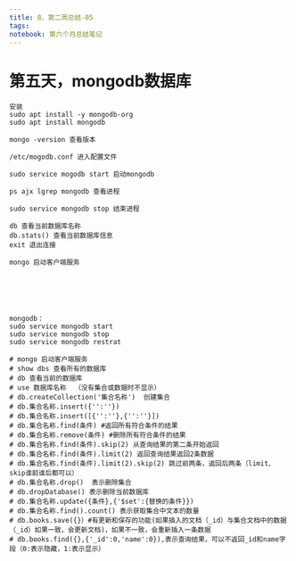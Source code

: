 ```yaml
---
title: 8、第二周总结-05
tags: 
notebook: 第六个月总结笔记
---
```



# 第五天，mongodb数据库

    安装
    sudo apt install -y mongodb-org
    sudo apt install mongodb

    mongo -version 查看版本

    /etc/mogodb.conf 进入配置文件

    sudo service mogodb start 启动mongodb

    ps ajx lgrep mongodb 查看进程

    sudo service mongodb stop 结束进程

    db 查看当前数据库名称
    db.stats() 查看当前数据库信息
    exit 退出连接

    mongo 启动客户端服务





    
    mongodb：
    sudo service mongodb start
    sudo service mongodb stop
    sudo service mongodb restrat

    # mongo 启动客户端服务
    # show dbs 查看所有的数据库
    # db 查看当前的数据库
    # use 数据库名称  （没有集合或数据时不显示）
    # db.createCollection('集合名称')  创建集合
    # db.集合名称.insert({'':''}) 
    # db.集合名称.insert([{'':''},{'':''}])
    # db.集合名称.find(条件) #返回所有符合条件的结果
    # db.集合名称.remove(条件) #删除所有符合条件的结果
    # db.集合名称.find(条件).skip(2) 从查询结果的第二条开始返回
    # db.集合名称.find(条件).limit(2) 返回查询结果返回2条数据
    # db.集合名称.find(条件).limit(2).skip(2) 跳过前两条，返回后两条（limit、skip谁前谁后都可以）
    # db.集合名称.drop()  表示删除集合
    # db.dropDatabase() 表示删除当前数据库
    # db.集合名称.update({条件},{'$set':{替换的条件}})
    # db.集合名称.find().count() 表示获取集合中文本的数量
    # db.books.save({}）#有更新和保存的功能(如果插入的文档（_id）与集合文档中的数据（_id）如果一致，会更新文档)，如果不一致，会重新插入一条数据
    # db.books.find({},{'_id':0,'name':0}),表示查询结果，可以不返回_id和name字段（0:表示隐藏，1:表示显示）



